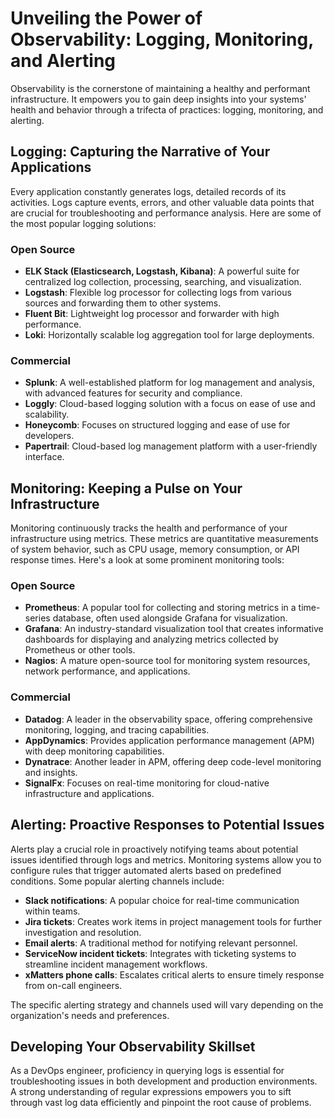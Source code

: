# Unveiling the Power of Observability: Logging, Monitoring, and Alerting

Observability is the cornerstone of maintaining a healthy and performant infrastructure. It empowers you to gain deep insights into your systems' health and behavior through a trifecta of practices: logging, monitoring, and alerting.

## Logging: Capturing the Narrative of Your Applications

Every application constantly generates logs, detailed records of its activities. Logs capture events, errors, and other valuable data points that are crucial for troubleshooting and performance analysis. Here are some of the most popular logging solutions:

### Open Source
- **ELK Stack (Elasticsearch, Logstash, Kibana)**: A powerful suite for centralized log collection, processing, searching, and visualization.
- **Logstash**: Flexible log processor for collecting logs from various sources and forwarding them to other systems.
- **Fluent Bit**: Lightweight log processor and forwarder with high performance.
- **Loki**: Horizontally scalable log aggregation tool for large deployments.

### Commercial
- **Splunk**: A well-established platform for log management and analysis, with advanced features for security and compliance.
- **Loggly**: Cloud-based logging solution with a focus on ease of use and scalability.
- **Honeycomb**: Focuses on structured logging and ease of use for developers.
- **Papertrail**: Cloud-based log management platform with a user-friendly interface.

## Monitoring: Keeping a Pulse on Your Infrastructure

Monitoring continuously tracks the health and performance of your infrastructure using metrics. These metrics are quantitative measurements of system behavior, such as CPU usage, memory consumption, or API response times. Here's a look at some prominent monitoring tools:

### Open Source
- **Prometheus**: A popular tool for collecting and storing metrics in a time-series database, often used alongside Grafana for visualization.
- **Grafana**: An industry-standard visualization tool that creates informative dashboards for displaying and analyzing metrics collected by Prometheus or other tools.
- **Nagios**: A mature open-source tool for monitoring system resources, network performance, and applications.

### Commercial
- **Datadog**: A leader in the observability space, offering comprehensive monitoring, logging, and tracing capabilities.
- **AppDynamics**: Provides application performance management (APM) with deep monitoring capabilities.
- **Dynatrace**: Another leader in APM, offering deep code-level monitoring and insights.
- **SignalFx**: Focuses on real-time monitoring for cloud-native infrastructure and applications.

## Alerting: Proactive Responses to Potential Issues

Alerts play a crucial role in proactively notifying teams about potential issues identified through logs and metrics. Monitoring systems allow you to configure rules that trigger automated alerts based on predefined conditions. Some popular alerting channels include:

- **Slack notifications**: A popular choice for real-time communication within teams.
- **Jira tickets**: Creates work items in project management tools for further investigation and resolution.
- **Email alerts**: A traditional method for notifying relevant personnel.
- **ServiceNow incident tickets**: Integrates with ticketing systems to streamline incident management workflows.
- **xMatters phone calls**: Escalates critical alerts to ensure timely response from on-call engineers.

The specific alerting strategy and channels used will vary depending on the organization's needs and preferences.

## Developing Your Observability Skillset

As a DevOps engineer, proficiency in querying logs is essential for troubleshooting issues in both development and production environments. A strong understanding of regular expressions empowers you to sift through vast log data efficiently and pinpoint the root cause of problems.

